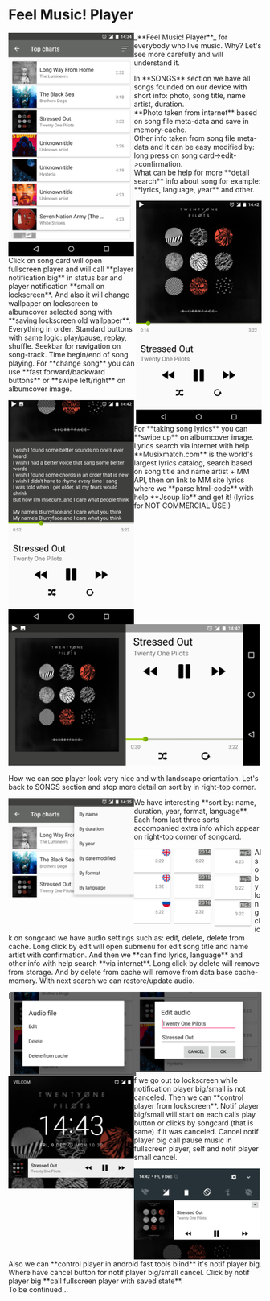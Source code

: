 # Feel Music! Player
  <tr>
    <img src="https://github.com/code-n-roll/MusicPlayer/blob/master/screenshots/screenshot_tracklist_fragment.png" 
    alt="screenshot_player_fragment_lyrics.png" width="250x" height="whatever" align=left>
    <p>_**Feel Music! Player**_ for everybody who live music. Why? Let's see more carefully and will understand it.</p>
    <p>
    In **SONGS** section we have all songs founded on our device with short info: photo, song title, name artist, duration.<br/>
    **Photo taken from internet** based on song file meta-data and save in memory-cache.<br/>
    Other info taken from song file meta-data and it can be easy modified by: long press on song card->edit->confirmation.<br/>
    What can be help for more **detail search** info about song for example: **lyrics, language, year** and other.
    </p>
  </tr>


  <tr>
    <img src="https://github.com/code-n-roll/MusicPlayer/blob/master/screenshots/screenshot_player_fragment_portrait.png" 
    alt="screenshot_player_fragment_portrait.png" width="250x" height="whatever" align=right>
    <p> 
    Click on song card will open fullscreen player and will call **player notification big** in status bar and 
    player notification **small on lockscreen**.
    And also it will change wallpaper on lockscreen to albumcover selected song with **saving lockscreen old wallpaper**. 
    Everything in order. Standard buttons with same logic: play/pause, replay, shuffle. Seekbar for navigation on song-track.
    Time begin/end of song playing. For **change song** you can use **fast forward/backward buttons** or **swipe left/right** on albumcover image.
    </p>    
  </tr>

  <tr>
    <img src="https://github.com/code-n-roll/MusicPlayer/blob/master/screenshots/screenshot_player_fragment_lyrics.png" 
    alt="screenshot_player_notification_big.png" width="250x" height="whatever" align=left>
    <p>
    For **taking song lyrics** you can **swipe up** on albumcover image. Lyrics search via internet with help **Musixmatch.com** is
    the world's largest lyrics catalog, search based on song title and name artist + MM API, then on link to MM site lyrics
    where we **parse html-code** with help **Jsoup lib** and get it! (lyrics for NOT COMMERCIAL USE!)
    </p>
  </tr>

  <tr>
    <img src="https://github.com/code-n-roll/MusicPlayer/blob/master/screenshots/screenshot_player_fragment_landscape.png" 
    alt="screenshot_player_fragment_landscape.png" width="500x" height="whatever">
    <p> 
    How we can see player look very nice and with landscape orientation. 
    Let's back to SONGS section and stop more detail on sort by in right-top corner.
    </p>
  </tr>

  <tr>
    <img src="https://github.com/code-n-roll/MusicPlayer/blob/master/screenshots/screenshot_tracklist_fragment_sort_menu(cut).png" 
    alt="screenshot_tracklist_fragment_sort_by_format.png" width="250x" height="whatever" align=left>
    <p> 
    We have interesting **sort by: name, duration, year, format, language**. Each from last three sorts accompanied extra info which
    appear on right-top corner of songcard.
    </p>
  </tr>

  <tr>
    <img src="https://github.com/code-n-roll/MusicPlayer/blob/master/screenshots/screenshot_tracklist_fragment_sort_by_lang(cut).png" 
    alt="screenshot_tracklist_fragment_sort_by_lang.png" width="80x" height="whatever" align=left>
    <img src="https://github.com/code-n-roll/MusicPlayer/blob/master/screenshots/screenshot_tracklist_fragment_sort_by_year(cut).png" 
    alt="screenshot_tracklist_fragment_sort_by_year.png" width="80x" height="whatever" align=left>
  </tr>
 
 <tr>
    <img src="https://github.com/code-n-roll/MusicPlayer/blob/master/screenshots/screenshot_tracklist_fragment_sort_by_format(cut).png" 
    alt="screenshot_tracklist_fragment_sort_menu.png" width="80x" height="whatever" align=left>
    <p>
    Also by long click on songcard we have audio settings such as: edit, delete, delete from cache.
    Long click by edit will open submenu for edit song title and name artist with confirmation. And then we **can find lyrics, language** and 
    other info with help search **via internet**. Long click by delete will remove from storage. And by delete from cache will remove from 
    data base cache-memory. With next search we can restore/update audio.
    </p>
  </tr>
 
 <tr>
    <img src="https://github.com/code-n-roll/MusicPlayer/blob/master/screenshots/screenshot_edit_song_title_name_artist(cut).png" 
    alt="screenshot_file_settings_menu.png" width="250x" height="whatever" align=right>
  </tr>
  <tr>
    <img src="https://github.com/code-n-roll/MusicPlayer/blob/master/screenshots/screenshot_file_settings_menu(cut).png" 
    alt="screenshot_edit_song_title_name_artist.png" width="250x" height="whatever" align=right>
  </tr>
  
  <tr>
    <img src="https://github.com/code-n-roll/MusicPlayer/blob/master/screenshots/screenshot_player_notification_small_lockscreen(cut).png" 
    alt="screenshot_player_notification_small_lockscreen(cut).png" width="250x" height="whatever" align=left>
    <p>
    If we go out to lockscreen while notification player big/small is not canceled. Then we can **control player from lockscreen**.
    Notif player big/small will start on each calls play button or clicks by songcard (that is same) if it was canceled.
    Cancel notif player big call pause music in fullscreen player, self and notif player small cancel. 
    </p>
  </tr>
      
  <tr>
    <img src="https://github.com/code-n-roll/MusicPlayer/blob/master/screenshots/screenshot_player_notification_big(cut).png" 
    alt="screenshot_tracklist_fragment.png" width="250x" height="whatever" align=left>
    <p>
    Also we can **control player in android fast tools blind** it's notif player big. Where have cancel button for notif 
    player big/small cancel. Click by notif player big **call fullscreen player with saved state**.
    <br>
    To be continued...
    </p>
  </tr>
